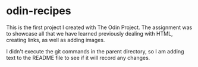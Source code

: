 # odin-recipes
This is the first project I created with The Odin Project. The assignment was to showcase all that we have learned previously dealing with HTML, creating links, as well as adding images.

I didn't execute the git commands in the parent directory, so I am adding text to the README file to see if it will record any changes.